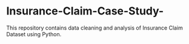 # Insurance-Claim-Case-Study-

This repository contains data cleaning and analysis of Insurance Claim Dataset using Python.
